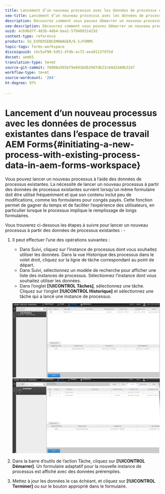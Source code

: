 ```yaml
---
title: Lancement d’un nouveau processus avec les données de processus existantes dans l’espace de travail AEM Forms
seo-title: Lancement d’un nouveau processus avec les données de processus existantes dans l’espace de travail AEM Forms
description: Découvrez comment vous pouvez démarrer un nouveau processus avec les données de processus existantes dans l’espace de travail AEM Forms.
seo-description: Découvrez comment vous pouvez démarrer un nouveau processus avec les données de processus existantes dans l’espace de travail AEM Forms.
uuid: 4cb96d7f-483b-4db4-bea1-57948931423d
content-type: reference
products: SG_EXPERIENCEMANAGER/6.5/FORMS
topic-tags: forms-workspace
discoiquuid: cbc5af90-5d51-4fdb-ac72-eea91137975d
docset: aem65
translation-type: tm+mt
source-git-commit: 76908a565bf9e6916db39d7db23c04d2d40b3247
workflow-type: tm+mt
source-wordcount: '264'
ht-degree: 97%

---
```



# Lancement d’un nouveau processus avec les données de processus existantes dans l’espace de travail AEM Forms{#initiating-a-new-process-with-existing-process-data-in-aem-forms-workspace}

Vous pouvez lancer un nouveau processus à l’aide des données de processus existantes. La nécessité de lancer un nouveau processus à partir des données de processus existantes survient lorsqu’un même formulaire doit être utilisé fréquemment et que son contenu inclut peu de modifications, comme les formulaires pour congés payés. Cette fonction permet de gagner du temps et de faciliter l’expérience des utilisateurs, en particulier lorsque le processus implique le remplissage de longs formulaires.

Vous trouverez ci-dessous les étapes à suivre pour lancer un nouveau processus à partir des données de processus existantes : -

1. Il peut effectuer l’une des opérations suivantes :

   * Dans Suivi, cliquez sur l’instance de processus dont vous souhaitez utiliser les données. Dans la vue Historique des processus dans le volet droit, cliquez sur la ligne de tâche correspondant au point de départ.
   * Dans Suivi, sélectionnez un modèle de recherche pour afficher une liste des instances de processus. Sélectionnez l’instance dont vous souhaitez utiliser les données.
   * Dans l’onglet **[!UICONTROL Tâches]**, sélectionnez une tâche. Cliquez sur l’onglet **[!UICONTROL Historique]** et sélectionnez une tâche qui a lancé une instance de processus.

   ![Sélectionner la ](assets/start3_new.png) ![tâcheSélectionner la tâche](assets/start1_new.png)

1. Dans la barre d’outils de l’action Tâche, cliquez sur **[!UICONTROL Démarrer]**. Un formulaire adaptatif pour la nouvelle instance de processus est affiché avec des données préremplies.

1. Mettez à jour les données le cas échéant, et cliquez sur **[!UICONTROL Terminer]** ou sur le bouton approprié dans le formulaire.

